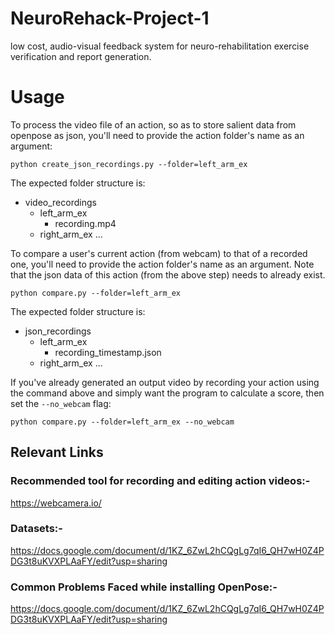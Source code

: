 # NeuroRehack-Project-1

low cost, audio-visual feedback system for neuro-rehabilitation exercise verification and report generation.

# Usage

To process the video file of an action, so as to store salient data from openpose as json, you'll need to provide the action folder's name as an argument:

  ```
  python create_json_recordings.py --folder=left_arm_ex
  ```

  The expected folder structure is:
  - video_recordings
    - left_arm_ex
      - recording.mp4
    - right_arm_ex
    ...

To compare a user's current action (from webcam) to that of a recorded one, you'll need to provide the action folder's name as an argument. Note that the json data of this action (from the above step) needs to already exist.

```
python compare.py --folder=left_arm_ex
```

The expected folder structure is:
- json_recordings
  - left_arm_ex
    - recording_timestamp.json
  - right_arm_ex
  ...

If you've already generated an output video by recording your action using the command above and simply want the program to calculate a score, then set the `--no_webcam` flag:

```
python compare.py --folder=left_arm_ex --no_webcam
```

## Relevant Links
### Recommended tool for recording and editing action videos:-
https://webcamera.io/

### Datasets:-
https://docs.google.com/document/d/1KZ_6ZwL2hCQgLg7qI6_QH7wH0Z4PDG3t8uKVXPLAaFY/edit?usp=sharing

### Common Problems Faced while installing OpenPose:-
https://docs.google.com/document/d/1KZ_6ZwL2hCQgLg7qI6_QH7wH0Z4PDG3t8uKVXPLAaFY/edit?usp=sharing

